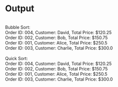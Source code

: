 # Output

<br>Bubble Sort:
<br>Order ID: 004, Customer: David, Total Price: $120.25
<br>Order ID: 002, Customer: Bob, Total Price: $150.75
<br>Order ID: 001, Customer: Alice, Total Price: $250.5
<br>Order ID: 003, Customer: Charlie, Total Price: $300.0
<br>
<br>Quick Sort:
<br>Order ID: 004, Customer: David, Total Price: $120.25
<br>Order ID: 002, Customer: Bob, Total Price: $150.75
<br>Order ID: 001, Customer: Alice, Total Price: $250.5
<br>Order ID: 003, Customer: Charlie, Total Price: $300.0
